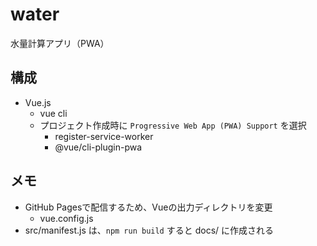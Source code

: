 # water
水量計算アプリ（PWA）


## 構成
* Vue.js
  * vue cli
  * プロジェクト作成時に `Progressive Web App (PWA) Support` を選択
    * register-service-worker
    * @vue/cli-plugin-pwa


## メモ
* GitHub Pagesで配信するため、Vueの出力ディレクトリを変更
  * vue.config.js
* src/manifest.js は、`npm run build` すると docs/ に作成される